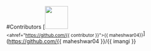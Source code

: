 #Contributors
[<img src="https://github.com/{{ maheshwar04 }}.png" width="60px;"/><br /><sub><ahref="https://github.com/{{ contributor }}">{{ maheshwar04}}</a></sub>](https://github.com/{{ maheshwar04 }}/{{ imangi }}

